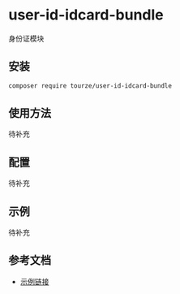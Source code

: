 # user-id-idcard-bundle

身份证模块

## 安装

```bash
composer require tourze/user-id-idcard-bundle
```

## 使用方法

待补充

## 配置

待补充

## 示例

待补充

## 参考文档

- [示例链接](https://example.com)
